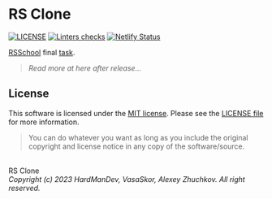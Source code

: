 # RS Clone
[![LICENSE](https://img.shields.io/badge/License-MIT-yellow.svg?style=flat-square)](https://opensource.org/licenses/MIT)
[![Linters checks](https://github.com/HardManDev/rs-clone/actions/workflows/linterChecks.yml/badge.svg?branch=develop&event=workflow_run&style=flat-square)](https://github.com/HardManDev/rs-clone/actions/workflows/linterChecks.yml)
[![Netlify Status](https://api.netlify.com/api/v1/badges/94ea65cd-5857-4022-a8f4-923b64062608/deploy-status?style=flat-square)](https://app.netlify.com/sites/hardmandev-rs-clone/deploys)

[RSSchool](https://rs.school/) final
[task](https://github.com/rolling-scopes-school/tasks/blob/master/tasks/rsclone/rsclone.md).

> *Read more at here after release...*

## License
This software is licensed under the
[MIT license](https://opensource.org/licenses/MIT).
Please see the [LICENSE file](LICENSE) for more information.

> You can do whatever you want as long as you include the original copyright and
> license notice in any copy of the software/source.

\
RS Clone
\
*Copyright (c) 2023 HardManDev, VasaSkor, Alexey Zhuchkov. All right reserved.*
